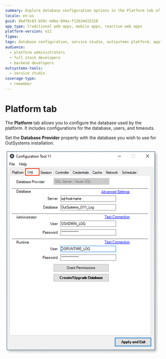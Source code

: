 ```yaml
---
summary: Explore database configuration options in the Platform tab of OutSystems 11 (O11).
locale: en-us
guid: 8bd79c83-b59c-4dbe-894a-f12b24415318
app_type: traditional web apps, mobile apps, reactive web apps
platform-version: o11
figma:
tags: database configuration, service studio, outsystems platform, application deployment, platform management
audience:
  - platform administrators
  - full stack developers
  - backend developers
outsystems-tools:
  - service studio
coverage-type:
  - remember
---
```


# Platform tab

The **Platform** tab allows you to configure the database used by the platform. It includes configurations for the database, users, and timeouts.

Set the **Database Provider** property with the database you wish to use for OutSystems installation.

![Screenshot of the Platform tab in the Configuration Tool](images/log-tab-ct.png "Platform tab")
